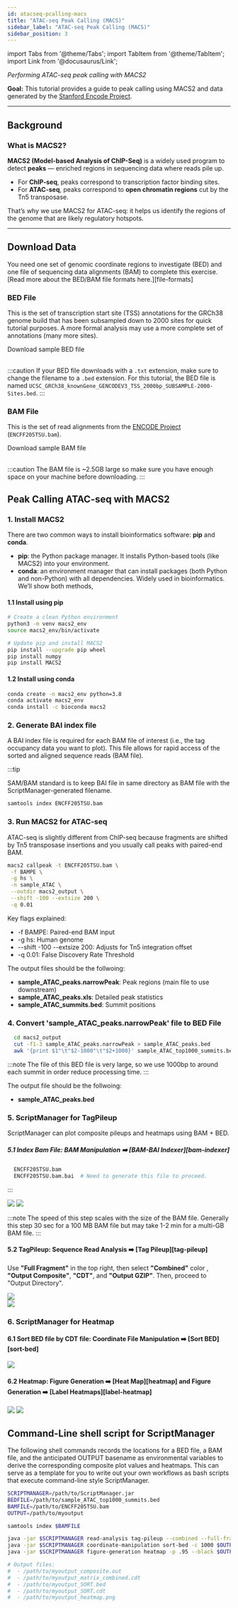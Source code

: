 ```yaml
---
id: atacseq-pcalling-macs
title: "ATAC-seq Peak Calling (MACS)"
sidebar_label: "ATAC-seq Peak Calling (MACS)"
sidebar_position: 3
---
```


import Tabs from '@theme/Tabs';
import TabItem from '@theme/TabItem';
import Link from '@docusaurus/Link';

_Performing ATAC-seq peak calling with MACS2_ 

**Goal:** This tutorial provides a guide to peak calling using MACS2 and data generated by the [Stanford Encode Project][encode-project]. 

---

## Background

### What is MACS2?
**MACS2 (Model-based Analysis of ChIP-Seq)** is a widely used program to detect **peaks** — enriched regions in sequencing data where reads pile up.  
- For **ChIP-seq**, peaks correspond to transcription factor binding sites.  
- For **ATAC-seq**, peaks correspond to **open chromatin regions** cut by the Tn5 transposase.  

That’s why we use MACS2 for ATAC-seq: it helps us identify the regions of the genome that are likely regulatory hotspots.

---
## Download Data

You need one set of genomic coordinate regions to investigate (BED) and one file of sequencing data alignments (BAM) to complete this exercise. [Read more about the BED/BAM file formats here.][file-formats]


### BED File
This is the set of transcription start site (TSS) annotations for the GRCh38 genome build that has been subsampled down to 2000 sites for quick tutorial purposes. A more formal analysis may use a more complete set of annotations (many more sites).

<Link
  className="button button--secondary"
  target="\_blank"
  href="/sample_data/atac-seq-tutorial/UCSC_GRCh38_knownGene_GENCODEV3_TSS_2000bp_SUBSAMPLE-2000-Sites.bed" >
  Download sample BED file
</Link>

<br />
<br />

:::caution
If your BED file downloads with a `.txt` extension, make sure to change the filename to a `.bed` extension. For this tutorial, the BED file is named `UCSC_GRCh38_knownGene_GENCODEV3_TSS_2000bp_SUBSAMPLE-2000-Sites.bed`.
:::

### BAM File
This is the set of read alignments from the [ENCODE Project][encode-project] (`ENCFF205TSU.bam`). 

<Link
  className="button button--secondary"
  href="https://www.encodeproject.org/files/ENCFF205TSU/@@download/ENCFF205TSU">
  Download sample BAM file
</Link>

<br />
<br />

:::caution
The BAM file is ~2.5GB large so make sure you have enough space on your machine before downloading.
:::

## Peak Calling ATAC-seq with MACS2 

### 1. Install MACS2
There are two common ways to install bioinformatics software: **pip** and **conda**.

- **pip**: the Python package manager. It installs Python-based tools (like MACS2) into your environment.  
- **conda**: an environment manager that can install packages (both Python and non-Python) with all dependencies. Widely used in bioinformatics. We’ll show both methods,

#### 1.1 Install using pip 

```bash
# Create a clean Python environment 
python3 -m venv macs2_env
source macs2_env/bin/activate

# Update pip and install MACS2
pip install --upgrade pip wheel
pip install numpy
pip install MACS2
```

#### 1.2 Install using conda

```bash
conda create -n macs2_env python=3.8
conda activate macs2_env
conda install -c bioconda macs2
```

### 2. Generate BAI index file
A BAI index file is required for each BAM file of interest (i.e., the tag occupancy data you want to plot). This file allows for rapid access of the sorted and aligned sequence reads (BAM file).

:::tip

SAM/BAM standard is to keep BAI file in same directory as BAM file with the ScriptManager-generated filename.

```bash
samtools index ENCFF205TSU.bam 
```

### 3. Run MACS2 for ATAC-seq
ATAC-seq is slightly different from ChIP-seq because fragments are shifted by Tn5 transposase insertions and you usually call peaks with paired-end BAM.
 
 ```bash
 macs2 callpeak -t ENCFF205TSU.bam \
  -f BAMPE \
  -g hs \
  -n sample_ATAC \
  --outdir macs2_output \
  --shift -100 --extsize 200 \
  -q 0.01
  ```

  Key flags explained:
  - -f BAMPE: Paired-end BAM input
  - -g hs: Human genome
  - --shift -100 --extsize 200: Adjusts for Tn5 integration offset
  - -q 0.01: False Discovery Rate Threshold

  The output files should be the follwoing: 
  - **sample_ATAC_peaks.narrowPeak**: Peak regions (main file to use downstream) 
  - **sample_ATAC_peaks.xls**: Detailed peak statistics
  - **sample_ATAC_summits.bed**: Summit positions

  ### 4. Convert 'sample_ATAC_peaks.narrowPeak' file to BED File

```bash
  cd macs2_output
  cut -f1-3 sample_ATAC_peaks.narrowPeak > sample_ATAC_peaks.bed
  awk '{print $1"\t"$2-1000"\t"$2+1000}' sample_ATAC_top1000_summits.bed > summits_1000bp.bed
```

  :::note
  The file of this BED file is very large, so we use 1000bp to around each summit in order reduce processing time. 
  :::

  The output file should be the follwoing: 
 - **sample_ATAC_peaks.bed**

 ### 5. ScriptManager for TagPileup
ScriptManager can plot composite pileups and heatmaps using BAM + BED.

 ##### 5.1 Index Bam File: BAM Manipulation ➡️ [__BAM-BAI Indexer__][bam-indexer]
```bash
  ENCFF205TSU.bam
  ENCFF205TSU.bam.bai  # Need to generate this file to proceed.
```
:::

<div class="tutorial-img-flow-container">
  <img src={require('./img/bam_atacseq_peakcalling.png').default} style={{width:60+'%',}}/>
  <i class="fa-solid fa-arrow-right fa-lg"></i>
  <img src={require('./img/gui-bamidx-complete.png').default} style={{width:30+'%',}}/>
</div>

:::note
The speed of this step scales with the size of the BAM file. Generally this step 30 sec for a 100 MB BAM file but may take 1-2 min for a multi-GB BAM file.
:::


 #### 5.2 TagPileup: Sequence Read Analysis ➡️ [__Tag Pileup__][tag-pileup]
Use **"Full Fragment"** in the top right, then select **"Combined"** color , **"Output Composite"**, **"CDT"**, and **"Output GZIP"**. Then, proceed to "Output Directory".

<div class="tutorial-img-flow-container">
  <img src={require('./img/atacseq_peak_tagpileup.png').default} style={{width:100+'%',}}/>
</div>

<div class="tutorial-img-flow-container">
  <img src={require('./img/atacseq_peak_pileup.png').default} style={{width:100+'%',}}/>
</div>


 ### 6. ScriptManager for Heatmap

 #### 6.1 Sort BED file by CDT file: Coordinate File Manipulation ➡️ [__Sort BED__][sort-bed]

<div class="tutorial-img-flow-container">
  <img src={require('./img/atacseq_peak_sortcdt.png').default} style={{width:100+'%',}}/>
</div>


#### 6.2 Heatmap: Figure Generation ➡️ [__Heat Map__][heatmap] and Figure Generation ➡️ [__Label Heatmaps__][label-heatmap]

<div class="tutorial-img-flow-container">
  <img src={require('./img/atacseq_pea_heatmapgen.png').default} style={{width:55+'%',}}/>
  <i class="fa-solid fa-arrow-right fa-lg"></i>
  <img src={require('./img/atacseq_peak_heatmap.png').default} style={{width:45+'%',}}/>
</div>

## Command-Line shell script for ScriptManager

The following shell commands records the locations for a BED file, a BAM file, and the anticipated OUTPUT basename as environmental variables to derive the corresponding composite plot values and heatmaps. This can serve as a template for you to write out your own workflows as bash scripts that execute command-line style ScriptManager.

```bash
SCRIPTMANAGER=/path/to/ScriptManager.jar
BEDFILE=/path/to/sample_ATAC_top1000_summits.bed
BAMFILE=/path/to/ENCFF205TSU.bam
OUTPUT=/path/to/myoutput

samtools index $BAMFILE

java -jar $SCRIPTMANAGER read-analysis tag-pileup --combined --full-fragment $OUTPUT\_1000bp.bed $BAMFILE -o $OUTPUT\_composite.out -M $OUTPUT\_matrix
java -jar $SCRIPTMANAGER coordinate-manipulation sort-bed -c 1000 $OUTPUT\_1000bp.bed $OUTPUT\_matrix_combined.cdt -o $OUTPUT\_SORT
java -jar $SCRIPTMANAGER figure-generation heatmap -p .95 --black $OUTPUT\_SORT.cdt -o $OUTPUT\_heatmap.png

# Output files:
#  - /path/to/myoutput_composite.out
#  - /path/to/myoutput_matrix_combined.cdt
#  - /path/to/myoutput_SORT.bed
#  - /path/to/myoutput_SORT.cdt
#  - /path/to/myoutput_heatmap.png
```

[encode-project]: https://www.encodeproject.org/experiments/ENCFF205TSU













